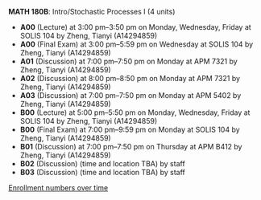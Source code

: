 **MATH 180B**: Intro/Stochastic Processes I (4 units)

- **A00** (Lecture) at 3:00 pm–3:50 pm on Monday, Wednesday, Friday at SOLIS 104 by Zheng, Tianyi (A14294859)
- **A00** (Final Exam) at 3:00 pm–5:59 pm on Wednesday at SOLIS 104 by Zheng, Tianyi (A14294859)
- **A01** (Discussion) at 7:00 pm–7:50 pm on Monday at APM 7321 by Zheng, Tianyi (A14294859)
- **A02** (Discussion) at 8:00 pm–8:50 pm on Monday at APM 7321 by Zheng, Tianyi (A14294859)
- **A03** (Discussion) at 7:00 pm–7:50 pm on Monday at APM 5402 by Zheng, Tianyi (A14294859)
- **B00** (Lecture) at 5:00 pm–5:50 pm on Monday, Wednesday, Friday at SOLIS 104 by Zheng, Tianyi (A14294859)
- **B00** (Final Exam) at 7:00 pm–9:59 pm on Monday at SOLIS 104 by Zheng, Tianyi (A14294859)
- **B01** (Discussion) at 7:00 pm–7:50 pm on Thursday at APM B412 by Zheng, Tianyi (A14294859)
- **B02** (Discussion) (time and location TBA) by staff
- **B03** (Discussion) (time and location TBA) by staff

[Enrollment numbers over time](./MATH180B.tsv)
